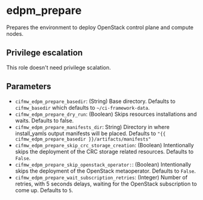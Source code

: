 # edpm_prepare
Prepares the environment to deploy OpenStack control plane and compute nodes.

## Privilege escalation
This role doesn't need privilege scalation.

## Parameters
* `cifmw_edpm_prepare_basedir`: (String) Base directory. Defaults to `cifmw_basedir` which defaults to `~/ci-framework-data`.
* `cifmw_edpm_prepare_dry_run`: (Boolean) Skips resources installations and waits. Defaults to false.
* `cifmw_edpm_prepare_manifests_dir`: String) Directory in where install_yamls output manifests will be placed. Defaults to `"{{ cifmw_edpm_prepare_basedir }}/artifacts/manifests"`
* `cifmw_edpm_prepare_skip_crc_storage_creation`: (Boolean) Intentionally skips the deployment of the CRC storage related resources. Defaults to `False`.
* `cifmw_edpm_prepare_skip_openstack_operator:`: (Boolean) Intentionally skips the deployment of the OpenStack metaoperator. Defaults to `False`.
* `cifmw_edpm_prepare_wait_subscription_retries`: (Integer) Number of retries, with 5 seconds delays, waiting for the OpenStack subscription to come up. Defaults to `5`.
